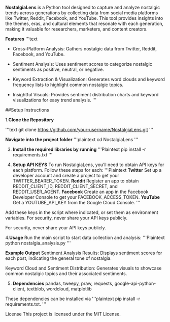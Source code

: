 __NostalgiaLens__ is a Python tool designed to capture and analyze nostalgic trends across generations by collecting data from social media platforms like Twitter, Reddit, Facebook, and YouTube. This tool provides insights into the themes, eras, and cultural elements that resonate with each generation, making it valuable for researchers, marketers, and content creators.

__Features__
'''text
  - Cross-Platform Analysis: Gathers nostalgic data from Twitter, Reddit, Facebook, and YouTube.

  - Sentiment Analysis: Uses sentiment scores to categorize nostalgic sentiments as positive, neutral, or negative.

  - Keyword Extraction & Visualization: Generates word clouds and keyword frequency lists to highlight common nostalgic topics.

  - Insightful Visuals: Provides sentiment distribution charts and keyword visualizations for easy trend analysis.
'''

##Setup Instructions

1.__Clone the Repository__

'''text
git clone https://github.com/your-username/NostalgiaLens.git
'''

   __Navigate into the project folder__
   '''plaintext
    cd NostalgiaLens
    '''

3. __Install the required libraries by running__
   '''Plaintext
   pip install -r requirements.txt
   '''

5. __Setup API KEYS__
  To run NostalgiaLens, you’ll need to obtain API keys for each platform. Follow these steps for each:
'''Plaintext
    __Twitter__ Set up a developer account and create a project to get your TWITTER_BEARER_TOKEN.
    __Reddit__ Register an app to obtain REDDIT_CLIENT_ID, REDDIT_CLIENT_SECRET, and REDDIT_USER_AGENT.
    __Facebook__ Create an app in the Facebook Developer Console to get your FACEBOOK_ACCESS_TOKEN.
    __YouTube__ Get a YOUTUBE_API_KEY from the Google Cloud Console.
'''
   
Add these keys in the script where indicated, or set them as environment variables. For security, never share your API keys publicly.

For security, never share your API keys publicly.

4.__Usage__
  Run the main script to start data collection and analysis:
  '''Plaintext
    python nostalgia_analysis.py
  '''

  __Example Output__
  Sentiment Analysis Results: Displays sentiment scores for each post, indicating the general tone of nostalgia.
    
  Keyword Cloud and Sentiment Distribution: Generates visuals to showcase common nostalgic topics and their associated         sentiments.
 
5. __Dependencies__
  pandas, tweepy, praw, requests, google-api-python-client, textblob, wordcloud, matplotlib

These dependencies can be installed via 
'''plaintext
pip install -r requirements.txt.
'''

License
This project is licensed under the MIT License.

